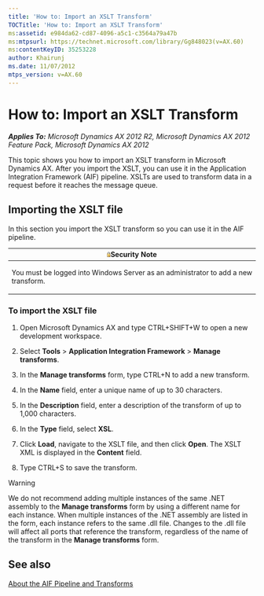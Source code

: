 ```yaml
---
title: 'How to: Import an XSLT Transform'
TOCTitle: 'How to: Import an XSLT Transform'
ms:assetid: e984da62-cd87-4096-a5c1-c3564a79a47b
ms:mtpsurl: https://technet.microsoft.com/library/Gg848023(v=AX.60)
ms:contentKeyID: 35253228
author: Khairunj
ms.date: 11/07/2012
mtps_version: v=AX.60
---
```


# How to: Import an XSLT Transform 


_**Applies To:** Microsoft Dynamics AX 2012 R2, Microsoft Dynamics AX 2012 Feature Pack, Microsoft Dynamics AX 2012_

This topic shows you how to import an XSLT transform in Microsoft Dynamics AX. After you import the XSLT, you can use it in the Application Integration Framework (AIF) pipeline. XSLTs are used to transform data in a request before it reaches the message queue.

## Importing the XSLT file

In this section you import the XSLT transform so you can use it in the AIF pipeline.

<table>
<colgroup>
<col style="width: 100%" />
</colgroup>
<thead>
<tr class="header">
<th><img src="images/Ee355075.alert_security(AX.60).gif" title="Security note" alt="Security note" /><strong>Security Note</strong></th>
</tr>
</thead>
<tbody>
<tr class="odd">
<td><p>You must be logged into Windows Server as an administrator to add a new transform.</p></td>
</tr>
</tbody>
</table>


### To import the XSLT file

1.  Open Microsoft Dynamics AX and type CTRL+SHIFT+W to open a new development workspace.

2.  Select **Tools** \> **Application Integration Framework** \> **Manage transforms**.

3.  In the **Manage transforms** form, type CTRL+N to add a new transform.

4.  In the **Name** field, enter a unique name of up to 30 characters.

5.  In the **Description** field, enter a description of the transform of up to 1,000 characters.

6.  In the **Type** field, select **XSL**.

7.  Click **Load**, navigate to the XSLT file, and then click **Open**. The XSLT XML is displayed in the **Content** field.

8.  Type CTRL+S to save the transform.


> [!WARNING]
> <P>We do not recommend adding multiple instances of the same .NET assembly to the <STRONG>Manage transforms</STRONG> form by using a different name for each instance. When multiple instances of the .NET assembly are listed in the form, each instance refers to the same .dll file. Changes to the .dll file will affect all ports that reference the transform, regardless of the name of the transform in the <STRONG>Manage transforms</STRONG> form.</P>



## See also

[About the AIF Pipeline and Transforms](about-the-aif-pipeline-and-transforms.md)

